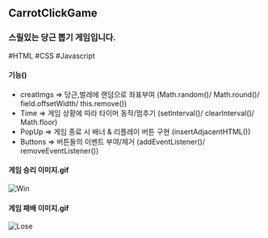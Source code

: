 ## CarrotClickGame

### 스릴있는 당근 뽑기 게임입니다.
#HTML #CSS #Javascript

#### 기능()
- creatImgs => 당근,벌레에 랜덤으로 좌표부여 (Math.random()/  Math.round()/ field.offsetWidth/ this.remove())
- Time => 게임 상황에 따라 타이머 동작/멈추기 (setInterval()/ clearInterval()/ Math.floor)
- PopUp => 게임 종료 시 배너 & 리플레이 버튼 구현 (insertAdjacentHTML())
- Buttons => 버튼들의 이벤트 부여/제거 (addEventListener()/ removeEventListener())

#### 게임 승리 이미지.gif
![Win](https://user-images.githubusercontent.com/67942048/96885752-da5f8680-14bd-11eb-8a12-4bdc3cc20493.gif)

#### 게임 패배 이미지.gif
![Lose](https://user-images.githubusercontent.com/67942048/96885760-dcc1e080-14bd-11eb-9fb4-8a8699ffb0f2.gif)
